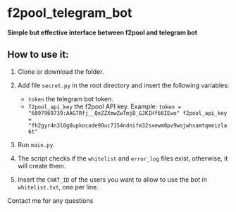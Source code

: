 # f2pool_telegram_bot

**Simple but effective interface between f2pool and telegram bot**

## How to use it:

1. Clone or download the folder.
2. Add file `secret.py` in the root directory and insert the following variables:
   - `token` the telegram bot token.
   - `f2pool_api_key` the f2pool API key.
   Example:
`
token = "6897969739:AAG7Rfj__QoZZXmwZwTmjB_GJKIHf66IEwo"
f2pool_api_key = "fh2gyr4n3l0g0upkocade90uc7154ndnifm32sxewm8pv9wojwhsamtqmeizla6t"
`
3. Run `main.py`.

4. The script checks if the `whitelist` and `error_log` files exist, otherwise, it will create them.

5. Insert the `CHAT_ID` of the users you want to allow to use the bot in `whitelist.txt`, one per line.

Contact me for any questions
